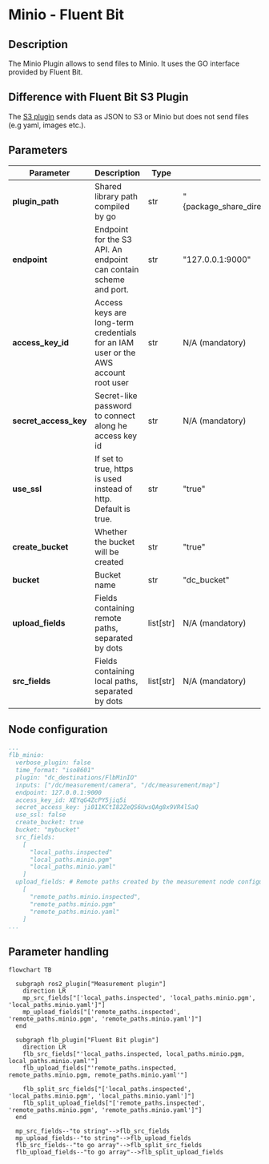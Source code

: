 # Minio - Fluent Bit

## Description

The Minio Plugin allows to send files to Minio. It uses the GO interface provided by Fluent Bit.


## Difference with Fluent Bit S3 Plugin
The [S3 plugin](https://docs.fluentbit.io/manual/pipeline/outputs/s3) sends data as JSON to S3 or Minio but does not send files (e.g yaml, images etc.).

## Parameters

| Parameter             | Description                                                                        | Type        | Default                                                  |
| --------------------- | ---------------------------------------------------------------------------------- | ----------- | -------------------------------------------------------- |
| **plugin_path**       | Shared library path compiled by go                                                 | str         | "{package_share_directory}/flb_plugins/lib/out_minio.so" |
| **endpoint**          | Endpoint for the S3 API. An endpoint can contain scheme and port.                  | str         | "127.0.0.1:9000"                                         |
| **access_key_id**     | Access keys are long-term credentials for an IAM user or the AWS account root user | str         | N/A (mandatory)                                          |
| **secret_access_key** | Secret-like password to connect along he access key id                             | str         | N/A (mandatory)                                          |
| **use_ssl**           | If set to true, https is used instead of http. Default is true.                    | str         | "true"                                                   |
| **create_bucket**     | Whether the bucket will be created                                                 | str         | "true"                                                   |
| **bucket**            | Bucket name                                                                        | str         | "dc_bucket"                                              |
| **upload_fields**     | Fields containing remote paths, separated by dots                                  | list\[str\] | N/A (mandatory)                                          |
| **src_fields**        | Fields containing local paths, separated by dots                                   | list\[str\] | N/A (mandatory)                                          |

## Node configuration

```yaml
...
flb_minio:
  verbose_plugin: false
  time_format: "iso8601"
  plugin: "dc_destinations/FlbMinIO"
  inputs: ["/dc/measurement/camera", "/dc/measurement/map"]
  endpoint: 127.0.0.1:9000
  access_key_id: XEYqG4ZcPY5jiq5i
  secret_access_key: ji011KCtI82ZeQS6UwsQAg8x9VR4lSaQ
  use_ssl: false
  create_bucket: true
  bucket: "mybucket"
  src_fields:
    [
      "local_paths.inspected"
      "local_paths.minio.pgm"
      "local_paths.minio.yaml"
    ]
  upload_fields: # Remote paths created by the measurement node configuration
    [
      "remote_paths.minio.inspected",
      "remote_paths.minio.pgm"
      "remote_paths.minio.yaml"
    ]
...
```

## Parameter handling

```mermaid
flowchart TB

  subgraph ros2_plugin["Measurement plugin"]
    direction LR
    mp_src_fields["['local_paths.inspected', 'local_paths.minio.pgm', 'local_paths.minio.yaml']"]
    mp_upload_fields["['remote_paths.inspected', 'remote_paths.minio.pgm', 'remote_paths.minio.yaml']"]
  end

  subgraph flb_plugin["Fluent Bit plugin"]
    direction LR
    flb_src_fields["'local_paths.inspected, local_paths.minio.pgm, local_paths.minio.yaml'"]
    flb_upload_fields["'remote_paths.inspected, remote_paths.minio.pgm, remote_paths.minio.yaml'"]

    flb_split_src_fields["['local_paths.inspected', 'local_paths.minio.pgm', 'local_paths.minio.yaml']"]
    flb_split_upload_fields["['remote_paths.inspected', 'remote_paths.minio.pgm', 'remote_paths.minio.yaml']"]
  end

  mp_src_fields--"to string"-->flb_src_fields
  mp_upload_fields--"to string"-->flb_upload_fields
  flb_src_fields--"to go array"-->flb_split_src_fields
  flb_upload_fields--"to go array"-->flb_split_upload_fields

```
